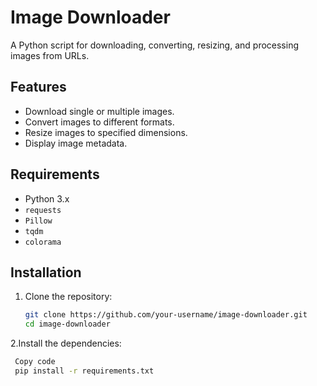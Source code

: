 # Image Downloader

A Python script for downloading, converting, resizing, and processing images from URLs.

## Features

- Download single or multiple images.
- Convert images to different formats.
- Resize images to specified dimensions.
- Display image metadata.

## Requirements

- Python 3.x
- `requests`
- `Pillow`
- `tqdm`
- `colorama`

## Installation

1. Clone the repository:
   ```bash
   git clone https://github.com/your-username/image-downloader.git
   cd image-downloader
2.Install the dependencies:
  ```bash
   Copy code
   pip install -r requirements.txt
